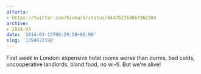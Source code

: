 ```yaml
---
alturls:
- https://twitter.com/bismark/status/444752353867362304
archive:
- 2014-03
date: '2014-03-15T08:29:58+00:00'
slug: '1394872198'
---
```


First week in London: expensive hotel rooms worse than dorms, bad colds, uncooperative landlords, bland food, no wi-fi. But we're alive!

